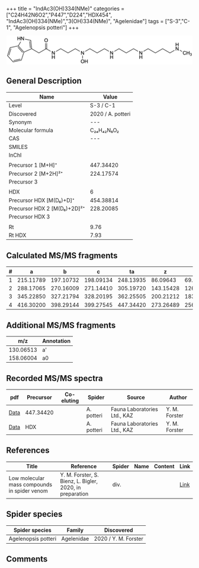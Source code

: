 +++
title = "IndAc3(OH)334(NMe)"
categories = ["C24H42N6O2","P447","D224","HDX454",
"IndAc3(OH)334(NMe)","3(OH)334(NMe)",
"Agelenidae"]
tags = ["S-3","C-1",
"Agelenopsis potteri"]
+++

![](/img/IndAc3(OH)334(NMe).png)

## General Description

| Name                       | Value              |
|----------------------------|--------------------|
| Level                      | S-3 / C-1          |
| Discovered                 | 2020 / A. potteri  |
| Synonym                    | ---                |
| Molecular formula          | C₂₄H₄₂N₆O₂                   |
| CAS                        | ---                |
| SMILES |   |
| InChI  |   |
|                            |                    |
| Precursor 1 [M+H]⁺         | 447.34420                   |
| Precursor 2 [M+2H]²⁺       | 224.17574                   |
| Precursor 3                |                    |
|                            |                    |
| HDX                        | 6                   |
| Precursor HDX   [M(D₆)+D]⁺   | 454.38814                   |
| Precursor HDX 2 [M(D₆)+2D]²⁺ | 228.20085                    |
| Precursor HDX 3            |                    |
|                            |                    |
| Rt                         | 9.76                   |
| Rt HDX                     | 7.93                   |

## Calculated MS/MS fragments

| # | a         | b         | c         | ta        | z         | y         | tz        |
|---|-----------|-----------|-----------|-----------|-----------|-----------|-----------|
| 1 | 215.11789 | 197.10732 | 198.09134 | 248.13935 | 86.09643 | 69.06988 | 103.12297 |
| 2 | 288.17065 | 270.16009 | 271.14410 | 305.19720 | 143.15428 | 126.12773 | 160.18082 |
| 3 | 345.22850 | 327.21794 | 328.20195 | 362.25505 | 200.21212 | 183.18558 | 233.23359 |
| 4 | 416.30200 | 398.29144 | 399.27545 | 447.34420 | 273.26489 | 256.23834 | 290.29144 |

## Additional MS/MS fragments

| m/z | Annotation |
|-----|------------|
| 130.06513 | a'         |
| 158.06004 | a0         |

## Recorded MS/MS spectra

| pdf                                             | Precursor | Co-eluting | Spider      | Source                       | Author        |
|-------------------------------------------------|-----------|------------|-------------|------------------------------|---------------|
| [Data](/pdf/A-potteri/447_IndAc3(OH)334(NMe)_Ap.pdf) | 447.34420 |           | A. potteri | Fauna Laboratories Ltd., KAZ | Y. M. Forster |
| [Data](/pdf/A-potteri/447_IndAc3(OH)334(NMe)_Ap_HDX.pdf) | HDX |           | A. potteri | Fauna Laboratories Ltd., KAZ | Y. M. Forster |


## References

| Title | Reference | Spider | Name | Content | Link |
|-------|-----------|--------|------|---------|------|
| Low molecular mass compounds in spider venom      | Y. M. Forster, S. Bienz, L. Bigler, 2020, in preparation          | div.       |   |   | [Link](unknown) |

## Spider species

| Spider species     | Family     | Discovered           |
|--------------------|------------|----------------------|
| Agelenopsis potteri | Agelenidae | 2020 / Y. M. Forster |


## Comments